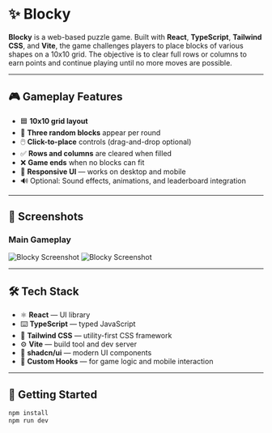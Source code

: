 # ✨ Blocky

**Blocky** is a web-based puzzle game. Built with **React**, **TypeScript**, **Tailwind CSS**, and **Vite**, the game challenges players to place blocks of various shapes on a 10x10 grid. The objective is to clear full rows or columns to earn points and continue playing until no more moves are possible.

---

## 🎮 Gameplay Features

- 🟦 **10x10 grid layout**
- 🧩 **Three random blocks** appear per round
- 🖱️ **Click-to-place** controls (drag-and-drop optional)
- ✅ **Rows and columns** are cleared when filled
- ❌ **Game ends** when no blocks can fit
- 📱 **Responsive UI** — works on desktop and mobile
- 🔊 Optional: Sound effects, animations, and leaderboard integration

---

## 📸 Screenshots

### Main Gameplay
![Blocky Screenshot](./src/assets/Screenshot%202025-07-09%20103227.png)
![Blocky Screenshot](./src/assets/Screenshot%202025-07-09%20103359.png)

---

## 🛠 Tech Stack

- ⚛️ **React** — UI library
- ⌨️ **TypeScript** — typed JavaScript
- 💨 **Tailwind CSS** — utility-first CSS framework
- ⚙️ **Vite** — build tool and dev server
- 🎨 **shadcn/ui** — modern UI components
- 🧠 **Custom Hooks** — for game logic and mobile interaction

---

## 🚀 Getting Started

```bash
npm install
npm run dev
